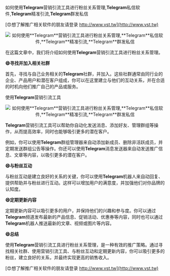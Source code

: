 如何使用**Telegram**营销引流工具进行粉丝关系管理,**Telegram**私信软件,**Telegram**精准引流,**Telegram**群发私信

[😍想了解推广相关软件的朋友请登录 http://www.vst.tw](http://www.vst.tw)

 <center><img src="https://vst.tw/MP4/tuiguang/png/6.png" alt="如何使用**Telegram**营销引流工具进行粉丝关系管理,**Telegram**私信软件,**Telegram**精准引流,**Telegram**群发私信"></center>

在这篇文章中，我们将介绍如何使用**Telegram**营销引流工具进行粉丝关系管理。

**😄寻找并加入相关社群**

首先，寻找与自己业务相关的**Telegram**社群，并加入。这些社群通常由同行业的企业、产品用户和潜在客户组成，你可以在这里建立与他们的互动关系，并在合适的时机向他们推广自己的产品或服务。

使用**Telegram**营销引流工具

 <center><img src="https://vst.tw/MP4/tuiguang/png/7.png" alt="如何使用**Telegram**营销引流工具进行粉丝关系管理,**Telegram**私信软件,**Telegram**精准引流,**Telegram**群发私信"></center>

**Telegram**营销引流工具可以帮助你自动化发送消息、添加好友、管理群组等操作，从而提高效率，同时也能够吸引更多的潜在客户。

例如，你可以使用**Telegram**群组管理器来自动添加新成员、删除非活跃成员，并定期发送群组公告等操作。你还可以使用**Telegram**消息发送器来自动发送推广信息、文章等内容，以吸引更多的潜在客户。

**😄与粉丝互动**

与粉丝互动是建立良好的关系的关键，你可以使用**Telegram**机器人来自动回复、提供帮助并与粉丝进行互动。这样可以增加用户的满意度，并加强他们对你品牌的认知度。

**😄定期更新内容**

定期更新内容可以吸引更多的用户，并保持他们的兴趣和参与度。你可以通过**Telegram**频道发布最新的产品信息、促销活动、优惠券等内容，同时也可以通过**Telegram**机器人推送最新的文章、视频或图片等内容。

**😄总结**

使用**Telegram**营销引流工具进行粉丝关系管理，是一种有效的推广策略。通过寻找相关社群、使用营销引流工具、与粉丝互动和定期更新内容，你可以吸引更多的粉丝，建立良好的关系，并最终实现更高的销售收入。

[😍想了解推广相关软件的朋友请登录 http://www.vst.tw](http://www.vst.tw)



